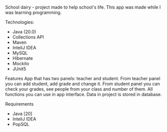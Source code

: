 School dairy - project made to help school's life. 
This app was made while I was learning programming.

Technologies:
- Java (20.0)
- Collections API
- Maven
- InteliJ IDEA
- MySQL
- Hibernate
- Mockito
- JUnit5
  
Features
App that has two panels: teacher and student. From teacher panel you can add student, add grade and change it. From student panel you can check your grades, see people from your class and number of them. All functions you can use in app interface. Data in project is stored in database. 

Requirements
- Java [20]
- InteliJ IDEA
- PopSQL


